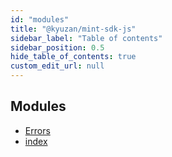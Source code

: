 ```yaml
---
id: "modules"
title: "@kyuzan/mint-sdk-js"
sidebar_label: "Table of contents"
sidebar_position: 0.5
hide_table_of_contents: true
custom_edit_url: null
---
```


## Modules

- [Errors](modules/Errors)
- [index](modules/)

